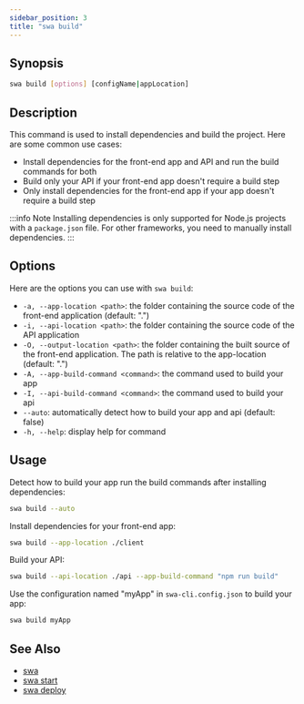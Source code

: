 ```yaml
---
sidebar_position: 3
title: "swa build"
---
```


## Synopsis

```bash
swa build [options] [configName|appLocation]
```

## Description

This command is used to install dependencies and build the project. Here are some common use cases:

- Install dependencies for the front-end app and API and run the build commands for both
- Build only your API if your front-end app doesn't require a build step
- Only install dependencies for the front-end app if your app doesn't require a build step

:::info Note
Installing dependencies is only supported for Node.js projects with a `package.json` file.
For other frameworks, you need to manually install dependencies.
:::

## Options

Here are the options you can use with `swa build`:

- `-a, --app-location <path>`: the folder containing the source code of the front-end application (default: ".")
- `-i, --api-location <path>`: the folder containing the source code of the API application
- `-O, --output-location <path>`: the folder containing the built source of the front-end application. The path is relative to the app-location (default: ".")
- `-A, --app-build-command <command>`: the command used to build your app
- `-I, --api-build-command <command>`: the command used to build your api
- `--auto`: automatically detect how to build your app and api (default: false)
- `-h, --help`: display help for command

## Usage

Detect how to build your app run the build commands after installing dependencies:

```bash
swa build --auto
```

Install dependencies for your front-end app:

```bash
swa build --app-location ./client
```

Build your API:

```bash
swa build --api-location ./api --app-build-command "npm run build"
```

Use the configuration named "myApp" in `swa-cli.config.json` to build your app:

```bash
swa build myApp
```

## See Also

- [swa](./swa)
- [swa start](./swa-start)
- [swa deploy](./swa-deploy)
